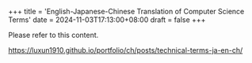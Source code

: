 +++
title = 'English-Japanese-Chinese Translation of Computer Science Terms'
date = 2024-11-03T17:13:00+08:00
draft = false
+++

Please refer to this content.

<https://luxun1910.github.io/portfolio/ch/posts/technical-terms-ja-en-ch/>
